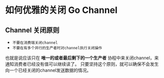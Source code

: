# 如何优雅的关闭 Go Channel

## Channel 关闭原则
* `不要在消费端关闭channel`
* `不要在有多个并行的生产者时对channel执行关闭操作`

也就是说应该只在 **唯一的或者最后剩下的一个生产者** 协程中来关闭channel，来通知消费者已经没有值可以继续读了。
只要坚持这个原则，就可以确保不会发生向一个已经关闭的channel发送数据的情况。

